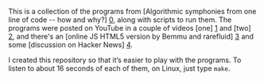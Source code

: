 This is a collection of the programs from [Algorithmic symphonies from
one line of code -- how and why?] [0], along with scripts to run them.
The programs were posted on YouTube in a couple of videos [one] [1]
and [two] [2], and there's an [online JS HTML5 version by Bemmu and
rarefluid] [3] and some [discussion on Hacker News] [4].

[0]: http://countercomplex.blogspot.com/2011/10/algorithmic-symphonies-from-one-line-of.html
  (by viznut of #countercomplex on IRCnet, 2011-10-02)
[1]: http://www.youtube.com/watch?v=GtQdIYUtAHg
[2]: http://www.youtube.com/watch?v=qlrs2Vorw2Y
[3]: http://wurstcaptures.untergrund.net/music/
[4]: http://news.ycombinator.com/item?id=3063359

I created this repository so that it’s easier to play with the
programs.  To listen to about 16 seconds of each of them, on Linux,
just type `make`.
